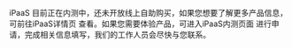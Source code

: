 iPaaS 目前正在内测中，还未开放线上自助购买，如果您想要了解更多产品信息，可前往iPaaS详情页 查看。如果您需要体验产品，可进入iPaaS内测页面 进行申请，完成相关信息填写，我们的工作人员会尽快与您联系。
